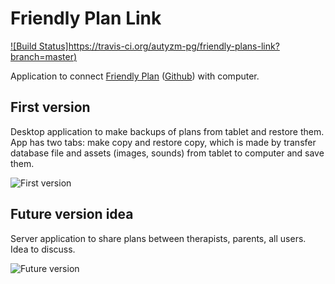 # **Friendly Plan Link**
[![Build Status]https://travis-ci.org/autyzm-pg/friendly-plans-link?branch=master)](https://travis-ci.org/autyzm-pg/friendly-plans-link)

Application to connect [Friendly Plan](http://autyzm.eti.pg.gda.pl/przyjaznyplan/) ([Github](https://github.com/autyzm-pg/friendly-plans)) with computer.


## First version

Desktop application to make backups of plans from tablet and restore them.
App has two tabs: make copy  and restore copy, which is made by transfer database file and assets (images, sounds) from tablet to computer and save them.

![First version](https://github.com/autyzm-pg/friendly-plans-link/blob/master/doc/planLink-version1.png)

## Future version idea

Server application to share plans between therapists, parents, all users. Idea to discuss.

![Future version](https://github.com/autyzm-pg/friendly-plans-link/blob/master/doc/planLink-versionFuture.png)
